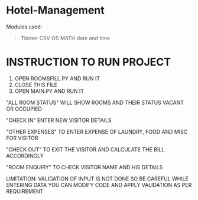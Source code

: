 # Hotel-Management

Modules used:
  >Tkinter
  >CSV
  >OS
  >MATH
  >date and time
  
INSTRUCTION TO RUN PROJECT
==========================
1. OPEN ROOMSFILL.PY AND RUN IT
2. CLOSE THIS FILE
3. OPEN MAIN.PY AND RUN IT

"ALL ROOM STATUS" WILL SHOW ROOMS AND THEIR STATUS VACANT OR OCCUPIED

"CHECK IN" ENTER NEW VISITOR DETAILS

"OTHER EXPENSES" TO ENTER EXPENSE OF LAUNDRY, FOOD AND MISC FOR VISITOR

"CHECK OUT" TO EXIT THE VISITOR AND CALCULATE THE BILL ACCORDINGLY

"ROOM ENQUIRY" TO CHECK VISITOR NAME AND HIS DETAILS

LIMITATION: VALIDATION OF INPUT IS NOT DONE SO BE CAREFUL WHILE ENTERING DATA
YOU CAN MODIFY CODE AND APPLY VALIDATION AS PER REQUIREMENT
